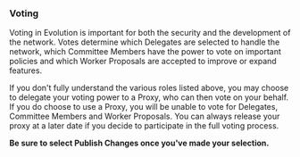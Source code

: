 ### Voting

Voting in Evolution is important for both the security and the development of the network. Votes determine which Delegates are selected to handle the network, which Committee Members have the power to vote on important policies and which Worker Proposals are accepted to improve or expand features.

If you don't fully understand the various roles listed above, you may choose to delegate your voting power to a Proxy, who can then vote on your behalf. If you do choose to use a Proxy, you will be unable to vote for Delegates, Committee Members and Worker Proposals. You can always release your proxy at a later date if you decide to participate in the full voting process.

**Be sure to select Publish Changes once you've made your selection.**
